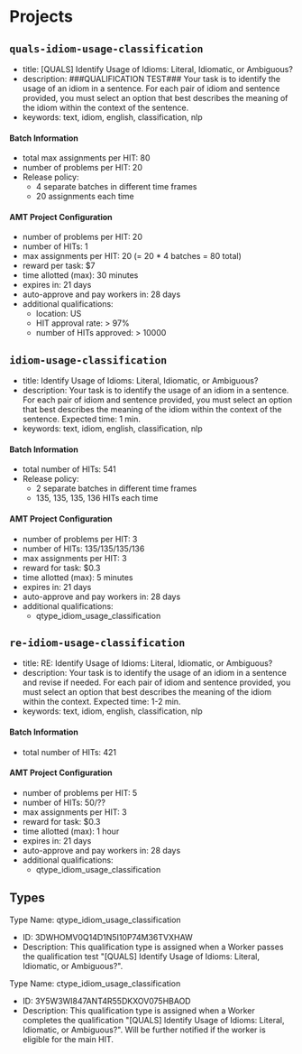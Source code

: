 # Projects

## `quals-idiom-usage-classification`
- title: [QUALS] Identify Usage of Idioms: Literal, Idiomatic, or Ambiguous?
- description: ###QUALIFICATION TEST### Your task is to identify the usage of an idiom in a sentence. For each pair of idiom and sentence provided, you must select an option that best describes the meaning of the idiom within the context of the sentence.
- keywords: text, idiom, english, classification, nlp

#### Batch Information
- total max assignments per HIT: 80
- number of problems per HIT: 20
- Release policy: 
    - 4 separate batches in different time frames
    - 20 assignments each time

#### AMT Project Configuration
- number of problems per HIT: 20
- number of HITs: 1
- max assignments per HIT: 20 (= 20 * 4 batches = 80 total)
- reward per task: $7
- time allotted (max): 30 minutes
- expires in: 21 days
- auto-approve and pay workers in: 28 days
- additional qualifications:
    - location: US
    - HIT approval rate: > 97%
    - number of HITs approved: > 10000

## `idiom-usage-classification`
- title: Identify Usage of Idioms: Literal, Idiomatic, or Ambiguous?
- description: Your task is to identify the usage of an idiom in a sentence. For each pair of idiom and sentence provided, you must select an option that best describes the meaning of the idiom within the context of the sentence. Expected time: 1 min.
- keywords: text, idiom, english, classification, nlp

#### Batch Information
- total number of HITs: 541
- Release policy:
    - 2 separate batches in different time frames
    - 135, 135, 135, 136 HITs each time

#### AMT Project Configuration
- number of problems per HIT: 3
- number of HITs: 135/135/135/136
- max assignments per HIT: 3
- reward for task: $0.3
- time allotted (max): 5 minutes 
- expires in: 21 days
- auto-approve and pay workers in: 28 days
- additional qualifications: 
    - qtype_idiom_usage_classification

## `re-idiom-usage-classification`
- title: RE: Identify Usage of Idioms: Literal, Idiomatic, or Ambiguous?
- description: Your task is to identify the usage of an idiom in a sentence and revise if needed. For each pair of idiom and sentence provided, you must select an option that best describes the meaning of the idiom within the context. Expected time: 1-2 min.
- keywords: text, idiom, english, classification, nlp

#### Batch Information
- total number of HITs: 421

#### AMT Project Configuration
- number of problems per HIT: 5
- number of HITs: 50/??
- max assignments per HIT: 3
- reward for task: $0.3
- time allotted (max): 1 hour
- expires in: 21 days
- auto-approve and pay workers in: 28 days
- additional qualifications: 
    - qtype_idiom_usage_classification

## Types
Type Name: qtype_idiom_usage_classification
- ID: 3DWHOMV0Q14D1N5I10P74M36TVXHAW	
- Description: This qualification type is assigned when a Worker passes the qualification test "[QUALS] Identify Usage of Idioms: Literal, Idiomatic, or Ambiguous?".

Type Name: ctype_idiom_usage_classification
- ID: 3Y5W3WI847ANT4R55DKXOV075HBAOD
- Description: This qualification type is assigned when a Worker completes the qualification "[QUALS] Identify Usage of Idioms: Literal, Idiomatic, or Ambiguous?". Will be further notified if the worker is eligible for the main HIT.